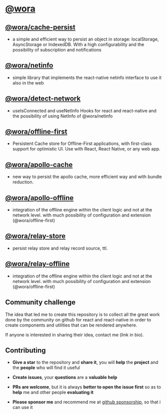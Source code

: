 # [@wora](https://github.com/morrys/wora)


## [@wora/cache-persist](https://github.com/morrys/wora/tree/master/packages/cache-persist)

* a simple and efficient way to persist an object in storage: localStorage, AsyncStorage or IndexedDB. With a high configurability and the possibility of subscription and notifications

## [@wora/netinfo](https://github.com/morrys/wora/tree/master/packages/netinfo)

* simple library that implements the react-native netinfo interface to use it also in the web

## [@wora/detect-network](https://github.com/morrys/wora/tree/master/packages/detect-network)

* useIsConnected and useNetInfo Hooks for react and react-native and the possibility of using NetInfo of @wora/netinfo

## [@wora/offline-first](https://github.com/morrys/wora/tree/master/packages/offline-first)

* Persistent Cache store for Offline-First applications, with first-class support for optimistic UI. Use with React, React Native, or any web app.

## [@wora/apollo-cache](https://github.com/morrys/wora/tree/master/packages/apollo-cache)

* new way to persist the apollo cache, more efficient way and with bundle reduction.

## [@wora/apollo-offline](https://github.com/morrys/wora/tree/master/packages/apollo-offline)

* integration of the offline engine within the client logic and not at the network level. with much possibility of configuration and extension (@wora/offline-first)

## [@wora/relay-store](https://github.com/morrys/wora/tree/master/packages/relay-store)

* persist relay store and relay record source, ttl.

## [@wora/relay-offline](https://github.com/morrys/wora/tree/master/packages/relay-offline)

* integration of the offline engine within the client logic and not at the network level. with much possibility of configuration and extension (@wora/offline-first)

## Community challenge

The idea that led me to create this repository is to collect all the great work done by the community on github for react and react-native in order to create components and utilities that can be rendered anywhere.

If anyone is interested in sharing their idea, contact me (link in bio).

## Contributing

* **Give a star** to the repository and **share it**, you will **help** the **project** and the **people** who will find it useful

* **Create issues**, your **questions** are a **valuable help**

* **PRs are welcome**, but it is always **better to open the issue first** so as to **help** me and other people **evaluating it**

* **Please sponsor me** and recommend me at [github sponsorship](https://docs.google.com/forms/d/e/1FAIpQLSdE8nL7U-d7CBTWp9X7XOoezQD06wCzCAS9VpoUW6lJ03KU7w/viewform), so that i can use it
